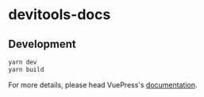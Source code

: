 # devitools-docs

> 

## Development

```bash
yarn dev
yarn build
```

For more details, please head VuePress's [documentation](https://v1.vuepress.vuejs.org/).

